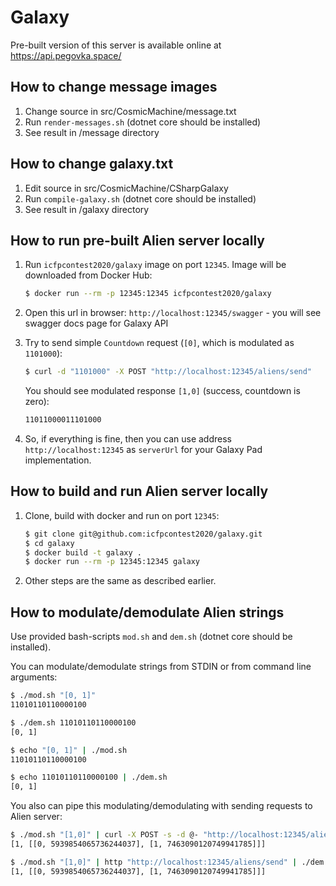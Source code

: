 # Galaxy

Pre-built version of this server is available online at https://api.pegovka.space/

## How to change message images

1. Change source in src/CosmicMachine/message.txt
2. Run `render-messages.sh` (dotnet core should be installed)
3. See result in /message directory
 
## How to change galaxy.txt

1. Edit source in src/CosmicMachine/CSharpGalaxy
2. Run `compile-galaxy.sh` (dotnet core should be installed)
3. See result in /galaxy directory

## How to run pre-built Alien server locally

1. Run `icfpcontest2020/galaxy` image on port `12345`. Image will be downloaded from Docker Hub:

   ```bash
   $ docker run --rm -p 12345:12345 icfpcontest2020/galaxy
   ```

2. Open this url in browser: `http://localhost:12345/swagger` - you
   will see swagger docs page for Galaxy API
   
3. Try to send simple `Countdown` request (`[0]`, which is modulated as `1101000`):
   ```bash
   $ curl -d "1101000" -X POST "http://localhost:12345/aliens/send"
   ```
   
   You should see modulated response `[1,0]` (success, countdown is zero):
   ```bash
   11011000011101000
   ```    
   
4. So, if everything is fine, then you can use address `http://localhost:12345`
   as `serverUrl` for your Galaxy Pad implementation.

## How to build and run Alien server locally

1. Clone, build with docker and run on port `12345`:

   ```bash
   $ git clone git@github.com:icfpcontest2020/galaxy.git
   $ cd galaxy
   $ docker build -t galaxy .
   $ docker run --rm -p 12345:12345 galaxy
   ```

2. Other steps are the same as described earlier.
   
## How to modulate/demodulate Alien strings

Use provided bash-scripts `mod.sh` and `dem.sh` (dotnet core should be installed).

You can modulate/demodulate strings from STDIN or from command line arguments:
```bash
$ ./mod.sh "[0, 1]"
11010110110000100

$ ./dem.sh 11010110110000100
[0, 1]

$ echo "[0, 1]" | ./mod.sh
11010110110000100

$ echo 11010110110000100 | ./dem.sh
[0, 1]
```

You also can pipe this modulating/demodulating with sending requests to Alien server:

```bash
$ ./mod.sh "[1,0]" | curl -X POST -s -d @- "http://localhost:12345/aliens/send" | ./dem.sh
[1, [[0, 5939854065736244037], [1, 7463090120749941785]]]

$ ./mod.sh "[1,0]" | http "http://localhost:12345/aliens/send" | ./dem.sh
[1, [[0, 5939854065736244037], [1, 7463090120749941785]]]
```